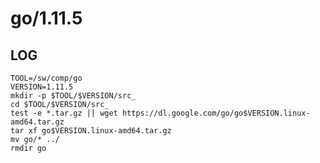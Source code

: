 go/1.11.5
=========

LOG
---

    TOOL=/sw/comp/go
    VERSION=1.11.5
    mkdir -p $TOOL/$VERSION/src_
    cd $TOOL/$VERSION/src_
    test -e *.tar.gz || wget https://dl.google.com/go/go$VERSION.linux-amd64.tar.gz
    tar xf go$VERSION.linux-amd64.tar.gz
    mv go/* ../
    rmdir go
